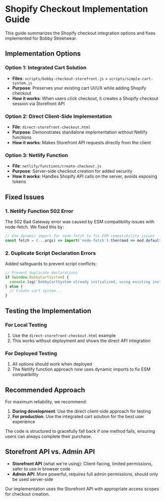 # Shopify Checkout Implementation Guide

This guide summarizes the Shopify checkout integration options and fixes implemented for Bobby Streetwear.

## Implementation Options

### Option 1: Integrated Cart Solution
- **Files**: `scripts/bobby-checkout-storefront.js` + `scripts/simple-cart-system.js`
- **Purpose**: Preserves your existing cart UI/UX while adding Shopify checkout
- **How it works**: When users click checkout, it creates a Shopify checkout session via Storefront API

### Option 2: Direct Client-Side Implementation
- **File**: `direct-storefront-checkout.html`
- **Purpose**: Demonstrates standalone implementation without Netlify functions
- **How it works**: Makes Storefront API requests directly from the client

### Option 3: Netlify Function
- **File**: `netlify/functions/create-checkout.js`
- **Purpose**: Server-side checkout creation for added security
- **How it works**: Handles Shopify API calls on the server, avoids exposing tokens

## Fixed Issues

### 1. Netlify Function 502 Error
The 502 Bad Gateway error was caused by ESM compatibility issues with node-fetch. We fixed this by:
```js
// Use dynamic import for node-fetch to fix ESM compatibility issues
const fetch = (...args) => import('node-fetch').then(mod => mod.default(...args));
```

### 2. Duplicate Script Declaration Errors
Added safeguards to prevent script conflicts:
```js
// Prevent duplicate declarations
if (window.BobbyCartSystem) {
  console.log('BobbyCartSystem already initialized, using existing instance');
} else {
  // Create cart system...
}
```

## Testing the Implementation

### For Local Testing
1. Use the `direct-storefront-checkout.html` example
2. This works without deployment and shows the direct API integration

### For Deployed Testing
1. All options should work when deployed
2. The Netlify function approach now uses dynamic imports to fix ESM compatibility

## Recommended Approach

For maximum reliability, we recommend:

1. **During development**: Use the direct client-side approach for testing
2. **For production**: Use the integrated cart solution for the best user experience

The code is structured to gracefully fall back if one method fails, ensuring users can always complete their purchase.

## Storefront API vs. Admin API

- **Storefront API** (what we're using): Client-facing, limited permissions, safer to use in browser code
- **Admin API**: More powerful, requires full admin permissions, should only be used server-side

Our implementation uses the Storefront API with appropriate access scopes for checkout creation.